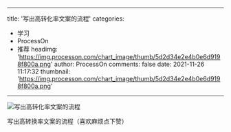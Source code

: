 
---
title: '写出高转化率文案的流程'
categories: 
 - 学习
 - ProcessOn
 - 推荐
headimg: 'https://img.processon.com/chart_image/thumb/5d2d34e2e4b0e6d9198f800a.png'
author: ProcessOn
comments: false
date: 2021-11-26 11:17:32
thumbnail: 'https://img.processon.com/chart_image/thumb/5d2d34e2e4b0e6d9198f800a.png'
---

<div>   
<img class="thumb" alt="写出高转化率文案的流程" src="https://img.processon.com/chart_image/thumb/5d2d34e2e4b0e6d9198f800a.png" referrerpolicy="no-referrer">
<p>写出高转换率文案的流程（喜欢麻烦点下赞）</p>  
</div>
            